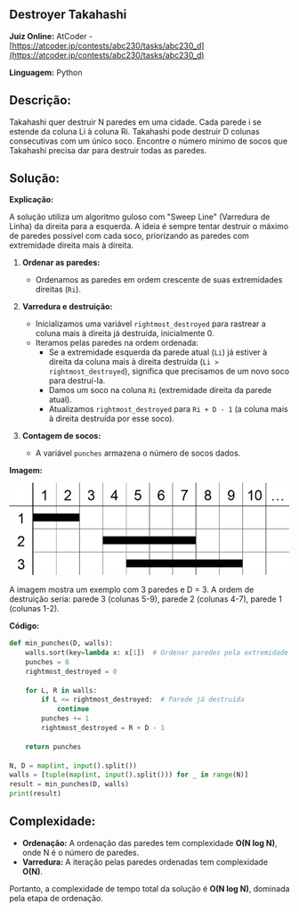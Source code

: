 ## Destroyer Takahashi

**Juiz Online:** AtCoder - [https://atcoder.jp/contests/abc230/tasks/abc230_d](https://atcoder.jp/contests/abc230/tasks/abc230_d)

**Linguagem:** Python

## Descrição:

Takahashi quer destruir N paredes em uma cidade. Cada parede i se estende da coluna Li à coluna Ri. Takahashi pode destruir D colunas consecutivas com um único soco. Encontre o número mínimo de socos que Takahashi precisa dar para destruir todas as paredes.

## Solução:

**Explicação:**

A solução utiliza um algoritmo guloso com "Sweep Line" (Varredura de Linha) da direita para a esquerda. A ideia é sempre tentar destruir o máximo de paredes possível com cada soco, priorizando as paredes com extremidade direita mais à direita.

1. **Ordenar as paredes:**
   - Ordenamos as paredes em ordem crescente de suas extremidades direitas (`Ri`).

2. **Varredura e destruição:**
   - Inicializamos uma variável `rightmost_destroyed` para rastrear a coluna mais à direita já destruída, inicialmente 0.
   - Iteramos pelas paredes na ordem ordenada:
     - Se a extremidade esquerda da parede atual (`Li`) já estiver à direita da coluna mais à direita destruída (`Li > rightmost_destroyed`), significa que precisamos de um novo soco para destruí-la.
     - Damos um soco na coluna `Ri` (extremidade direita da parede atual).
     - Atualizamos `rightmost_destroyed` para `Ri + D - 1` (a coluna mais à direita destruída por esse soco).

3. **Contagem de socos:**
   - A variável `punches` armazena o número de socos dados.

**Imagem:**

![image](Walls.png)

A imagem mostra um exemplo com 3 paredes e D = 3. A ordem de destruição seria: parede 3 (colunas 5-9), parede 2 (colunas 4-7), parede 1 (colunas 1-2).

**Código:**

```python
def min_punches(D, walls):
    walls.sort(key=lambda x: x[1])  # Ordenar paredes pela extremidade direita
    punches = 0
    rightmost_destroyed = 0

    for L, R in walls:
        if L <= rightmost_destroyed:  # Parede já destruída
            continue
        punches += 1
        rightmost_destroyed = R + D - 1

    return punches

N, D = map(int, input().split())
walls = [tuple(map(int, input().split())) for _ in range(N)]
result = min_punches(D, walls)
print(result)
```

## Complexidade:

* **Ordenação:** A ordenação das paredes tem complexidade **O(N log N)**, onde N é o número de paredes.
* **Varredura:** A iteração pelas paredes ordenadas tem complexidade **O(N)**.

Portanto, a complexidade de tempo total da solução é **O(N log N)**, dominada pela etapa de ordenação.
